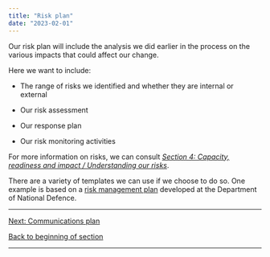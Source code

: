 ```yaml
---
title: "Risk plan"
date: "2023-02-01"
---
```


Our risk plan will include the analysis we did earlier in the process on the various impacts that could affect our change.

Here we want to include:

- The range of risks we identified and whether they are internal or external

- Our risk assessment

- Our response plan

- Our risk monitoring activities

For more information on risks, we can consult _[Section 4: Capacity, readiness and impact / Understanding our risks](https://articles.alpha.canada.ca/framework-for-leading-change/?page_id=315)_.

There are a variety of templates we can use if we choose to do so. One example is based on a [risk management plan](https://articles.alpha.canada.ca/uploads/sites/46/2022/11/Risk-plan-template.doc) developed at the Department of National Defence.

* * *

[Next: Communications plan](https://articles.alpha.canada.ca/framework-for-leading-change/communications-plan/)

[Back to beginning of section](https://articles.alpha.canada.ca/framework-for-leading-change/developing-our-plans/)

* * *
